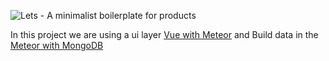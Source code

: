 ![Lets - A minimalist boilerplate for products](arts/lets-brand.png)

In this project we are using a ui layer [Vue with Meteor](https://github.com/Akryum/vue-meteor) and Build data in the [Meteor with MongoDB](https://www.meteor.com/)
